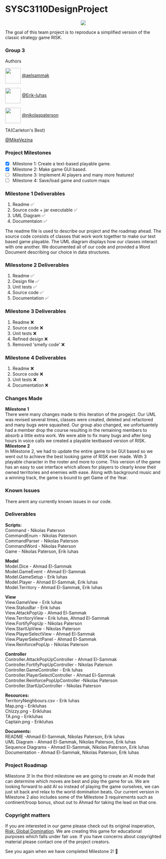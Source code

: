 # SYSC3110DesignProject

<p align="center">
  <img src="https://external-content.duckduckgo.com/iu/?u=https%3A%2F%2Fcdn-www.bluestacks.com%2Fbs-images%2Flogo239.png&f=1&nofb=1" />
</p>

The goal of this team project is to reproduce a simplified version of the classic strategy game RISK.


### Group 3

Authors

<p align="left">
  <img style= "vertical-align:middle" src="https://avatars0.githubusercontent.com/u/71227923?s=460&u=7eedc11732df85f6a08674179e0aab7b8496dcfd&v=4" width="50" height="50" />
    <a href="https://github.com/aelsammak">@aelsammak</a>
</p>
<p align="left">
  <img style= "vertical-align:middle" src="https://avatars1.githubusercontent.com/u/71864216?s=460&u=c6e4bb16b43a450708bcbcde6b76ede693bc7090&v=4" width="50" height="50" />
    <a href="https://github.com/Erik-Iuhas">@Erik-Iuhas</a>
</p>
<p align="left">
  <img style= "vertical-align:middle" src="https://avatars3.githubusercontent.com/u/47836939?s=460&u=5c135ae66ac6db71ca7d83a05209cc3db690716a&v=4" width="50" height="50" />
  <a href="https://github.com/nikolaspaterson">@nikolaspaterson</a>
</p>

TA(Carleton's Best)

[@MikeVezina](https://github.com/MikeVezina)


### Project Milestones

- [x] Milestone 1: Create a text-based playable game.
- [x] Milestone 2: Make game GUI based.
- [ ] Milestone 3: Implement AI players and many more features!
- [ ] Milestone 4: Save/load game and custom maps

### Milestone 1 Deliverables
1. Readme :white_check_mark:
2. Source code + jar executable :white_check_mark:
3. UML Diagram :white_check_mark:
4. Documentaion :white_check_mark:

The readme file is used to describe our project and the roadmap ahead.
The source code consists of classes that work work together to make our text based game playable.
The UML diagram displays how our classes interact with one another.
We documented all of our code and provided a Word Document describing our choice in data structures.

### Milesstone 2 Deliverables
1. Readme :white_check_mark:
2. Design file :white_check_mark:
3. Unit tests :white_check_mark:
4. Source code :white_check_mark:
5. Documentation :white_check_mark:

### Milestone 3 Deliverables
1. Readme :x:
2. Source code :x:
3. Unit tests :x:
4. Refined design :x:
5. Removed 'smelly code' :x:


### Milestone 4 Deliverables
1. Readme :x:
2. Source code :x:
3. Unit tests :x:
4. Documentation :x:


### Changes Made
**Milestone 1**<br>
There were many changes made to this iteration of the progejct. Our UML was revised several times, classes were created, deleted and refactored and many bugs were squashed. Our group also changed, we unfortuantely had a member drop the course resulting in the remaining members to absorb a little extra work. We were able to fix many bugs and after long hours in voice calls we created a playable textbased version of RISK. <br>
**Milestone 2**<br>
In Milestone 2, we had to update the entire game to be GUI based so we went out to achieve the best looking game of RISK ever made. With 3 playable character in the roster and more to come. This version of the game has an easy to use interface which allows for players to clearly know their owned territories and enemies with ease. Along with background music and a winning track, the game is bound to get Game of the Year.  

### Known Issues
There arent any currently known issues in our code. 

### Deliverables

**Scripts:**<br>
Command - Nikolas Paterson<br>
CommandEnum - Nikolas Paterson<br>
CommandParser - Nikolas Paterson<br>
CommandWord - Nikolas Paterson<br>
Game - Nikolas Paterson, Erik Iuhas<br>

**Model**<br>
Model.Dice - Ahmad El-Sammak<br>
Model.GameEvent - Ahmad El-Sammak<br>
Model.GameSetup - Erik Iuhas<br>
Model.Player - Ahmad El-Sammak, Erik Iuhas<br>
Model.Territory - Ahmad El-Sammak, Erik Iuhas<br>

**View**<br>
View.GameView - Erik Iuhas <br>
View.StatusBar - Erik Iuhas <br>
View.AttackPopUp - Ahmad El-Sammak <br>
View.TerritoryView - Erik Iuhas, Ahmad El-Sammak<br>
View.FortifyPopUp - Nikolas Paterson<br>
View.StartUpView - Nikolas Paterson<br>
View.PlayerSelectView - Ahmad El-Sammak<br>
View.PlayerSelectPanel - Ahmad El-Sammak<br>
View.ReinforcePopUp - Nikolas Paterson<br>

**Controller**<br>
Controller.AttackPopUpController - Ahmad El-Sammak<br>
Controller.FortifyPopUpController - Nikolas Paterson<br>
Controller.GameController - Erik Iuhas<br>
Controller.PlayerSelectController - Ahmad El-Sammak<br>
Controller.ReinforcePopUpController -Nikolas Paterson<br>
Controller.StartUpController - Nikolas Paterson<br>

**Resources:**<br>
TerritoryNeighbours.csv - Erik Iuhas<br>
Map.png - ErikIuhas<br>
Chizzy.png - ErikIuhas<br>
TA.png - ErikIuhas<br>
Captain.png - ErikIuhas<br>

**Documents:**<br>
README -Ahmad El-Sammak, Nikolas Paterson, Erik Iuhas<br>
UML Diagram - Ahmad El-Sammak, Nikolas Paterson, Erik Iuhas<br>
Sequence Diagrams - Ahmad El-Sammak, Nikolas Paterson, Erik Iuhas<br>
Documentation - Ahmad El-Sammak, Nikolas Paterson, Erik Iuhas<br>


### Project Roadmap
Milestone 3! In the third milestone we are going to create an AI mode that can determine which moves are best and play the game for us. We are looking forward to add AI so instead of playing the game ourselves, we can just sit back and relax to the world domination beats. Our current version in Milestone 2 also includes some of the Milestone 3 requirements such as continent/troop bonus, shout out to Ahmad for taking the lead on that one.


### Copyright matters
If you are interested in our game please check out its original insperation, [Risk: Global Domination](https://store.steampowered.com/app/1128810/RISK_Global_Domination/).
We are creating this game for educational purposes which falls under fair use.
If you have concerns about copyrighted material please contact one of the project creators.

See you again when we have completed Milestone 2! :metal:



